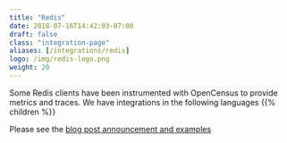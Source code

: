 ```yaml
---
title: "Redis"
date: 2018-07-16T14:42:03-07:00
draft: false
class: "integration-page"
aliases: [/integrations/redis]
logo: /img/redis-logo.png
weight: 20
---
```


Some Redis clients have been instrumented with OpenCensus to provide metrics and traces.
We have integrations in the following languages
{{% children %}}

Please see the [blog post announcement and examples](https://medium.com/@orijtech/redis-clients-instrumented-by-opencensus-in-java-and-go-402470d92c5c)
